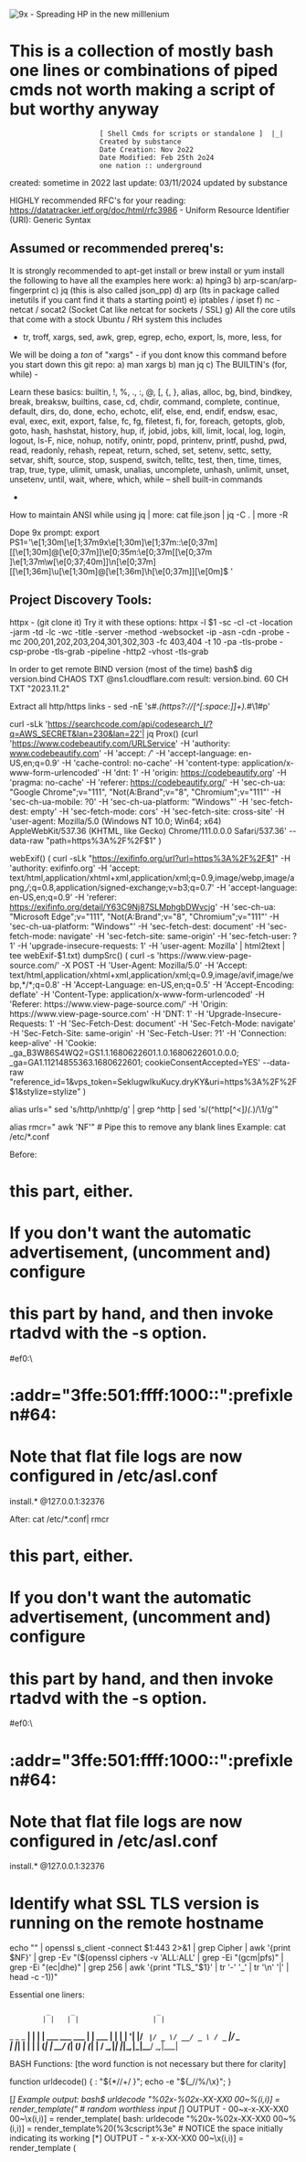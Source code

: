 ![9x - Spreading HP in the new milllenium](X)


# This is a collection of mostly bash one lines or combinations of piped cmds not worth making a script of but worthy anyway
                                                                         
                          [ Shell Cmds for scripts or standalone ]  |_|            
                          Created by substance
                          Date Creation: Nov 2o22
                          Date Modified: Feb 25th 2o24
                          one nation :: underground
                                                                                                                                
created: sometime in 2022
last update: 03/11/2024
updated by substance

HIGHLY recommended RFC's for your reading:
https://datatracker.ietf.org/doc/html/rfc3986 -  Uniform Resource Identifier (URI): Generic Syntax

Assumed or recommended prereq's:
--------------------------------
It is strongly recommended to apt-get install or brew install or yum install the following to have all the examples here work:
a) hping3
b) arp-scan/arp-fingerprint
c) jq (this is also called json_pp)
d) arp (Its in package called inetutils if you cant find it  thats a starting point)
e) iptables / ipset
f) nc - netcat  / socat2 (Socket Cat like netcat for sockets / SSL)
g) All the core utils that come with a stock Ubuntu / RH system this includes
  -  tr, troff, xargs, sed, awk, grep, egrep, echo, export, ls, more, less, for

We will be doing a *ton* of "xargs" - if you dont know this command before you start down this git repo:
a)  man xargs
b)  man jq
c)  The BUILTIN's (for, while) - 

Learn these basics:
     builtin, !, %, ., :, @, [, {, }, alias, alloc, bg, bind, bindkey, break, breaksw, builtins, case, cd, chdir, command,
     complete, continue, default, dirs, do, done, echo, echotc, elif, else, end, endif, endsw, esac, eval, exec, exit,
     export, false, fc, fg, filetest, fi, for, foreach, getopts, glob, goto, hash, hashstat, history, hup, if, jobid, jobs,
     kill, limit, local, log, login, logout, ls-F, nice, nohup, notify, onintr, popd, printenv, printf, pushd, pwd, read, 
     readonly, rehash, repeat, return, sched, set, setenv, settc, setty, setvar, shift, source, stop, suspend, switch, 
     telltc, test, then, time, times, trap, true, type, ulimit, umask, unalias, uncomplete, unhash, unlimit, unset, 
     unsetenv, until, wait, where, which, while – shell built-in commands

-

How to maintain ANSI while using jq | more:
cat file.json | jq -C . | more -R


Dope 9x prompt:
export PS1='\e[1;30m[\e[1;37m9x\e[1;30m]\e[1;37m::\e[0;37m\][\[\e[1;30m\]\@\[\e[0;37m\]]\e[0;35m:\e[0;37m[\[\e[0;37m\
]\e[1;37m\w\[\e[0;37;40m\]]\n\[\e[0;37m\][\[\e[1;36m\]\u\[\e[1;30m\]@\[\e[1;36m\]\h\[\e[0;37m\]]\[\e[0m\]\$ '

Project Discovery Tools:
-----------------------
httpx - (git clone it)
Try it with these options:
httpx -l $1 -sc -cl -ct -location -jarm -td -lc -wc -title -server  -method -websocket -ip  -asn -cdn -probe -mc 200,201,202,203,204,301,302,303 -fc 403,404 -t 10 -pa -tls-probe -csp-probe -tls-grab -pipeline -http2 -vhost -tls-grab


In order to get remote BIND version (most of the time)
bash$ dig version.bind CHAOS TXT @ns1.cloudflare.com
result: version.bind.		60	CH	TXT	"2023.11.2"



Extract all http/https links - sed -nE 's#.*(https?://[^[:space:]]+).*#\1#p' 

curl -sLk 'https://searchcode.com/api/codesearch_I/?q=AWS_SECRET&lan=230&lan=22'| jq
Prox() (curl 'https://www.codebeautify.com/URLService'   -H 'authority: www.codebeautify.com'   -H 'accept: */*'   -H 'accept-language: en-US,en;q=0.9'   -H 'cache-control: no-cache'   -H 'content-type: application/x-www-form-urlencoded'   -H 'dnt: 1'   -H 'origin: https://codebeautify.org'   -H 'pragma: no-cache'   -H 'referer: https://codebeautify.org/'   -H 'sec-ch-ua: "Google Chrome";v="111", "Not(A:Brand";v="8", "Chromium";v="111"'   -H 'sec-ch-ua-mobile: ?0'   -H 'sec-ch-ua-platform: "Windows"'   -H 'sec-fetch-dest: empty'   -H 'sec-fetch-mode: cors'   -H 'sec-fetch-site: cross-site'   -H 'user-agent: Mozilla/5.0 (Windows NT 10.0; Win64; x64) AppleWebKit/537.36 (KHTML, like Gecko) Chrome/111.0.0.0 Safari/537.36'   --data-raw "path=https%3A%2F%2F$1" )

webExif() ( curl -sLk "https://exifinfo.org/url?url=https%3A%2F%2F$1"   -H 'authority: exifinfo.org'   -H 'accept: text/html,application/xhtml+xml,application/xml;q=0.9,image/webp,image/apng,*/*;q=0.8,application/signed-exchange;v=b3;q=0.7'   -H 'accept-language: en-US,en;q=0.9'   -H 'referer: https://exifinfo.org/detail/Y63C9Nj87SLMphgbDWvcjg'   -H 'sec-ch-ua: "Microsoft Edge";v="111", "Not(A:Brand";v="8", "Chromium";v="111"'   -H 'sec-ch-ua-platform: "Windows"'   -H 'sec-fetch-dest: document'   -H 'sec-fetch-mode: navigate'   -H 'sec-fetch-site: same-origin'   -H 'sec-fetch-user: ?1'   -H 'upgrade-insecure-requests: 1'   -H 'user-agent: Mozilla' | html2text | tee webExif-$1.txt)
dumpSrc() ( curl -s 'https://www.view-page-source.com/' -X POST -H 'User-Agent: Mozilla/5.0' -H 'Accept: text/html,application/xhtml+xml,application/xml;q=0.9,image/avif,image/webp,*/*;q=0.8' -H 'Accept-Language: en-US,en;q=0.5' -H 'Accept-Encoding: deflate' -H 'Content-Type: application/x-www-form-urlencoded' -H 'Referer: https://www.view-page-source.com/' -H 'Origin: https://www.view-page-source.com' -H 'DNT: 1' -H 'Upgrade-Insecure-Requests: 1' -H 'Sec-Fetch-Dest: document' -H 'Sec-Fetch-Mode: navigate' -H 'Sec-Fetch-Site: same-origin' -H 'Sec-Fetch-User: ?1' -H 'Connection: keep-alive' -H 'Cookie: _ga_B3W86S4WQ2=GS1.1.1680622601.1.0.1680622601.0.0.0; _ga=GA1.11214855363.1680622601; cookieConsentAccepted=YES' --data-raw "reference_id=1&vps_token=SeklugwIkuKucy.dryKY&uri=https%3A%2F%2F$1&stylize=stylize" )

alias urls=" sed 's/http/\nhttp/g' | grep ^http | sed 's/\(^http[^<]*\)\(.*\)/\1/g'"


alias rmcr=" awk 'NF'" # Pipe this to remove any blank lines
Example:
cat /etc/*.conf

Before:
#   this part, either.
#   If you don't want the automatic advertisement, (uncomment and) configure
#   this part by hand, and then invoke rtadvd with the -s option.
 
#ef0:\
#	:addr="3ffe:501:ffff:1000::":prefixlen#64:
# Note that flat file logs are now configured in /etc/asl.conf

install.*						@127.0.0.1:32376

After: cat /etc/*.conf| rmcr 
#   this part, either.
#   If you don't want the automatic advertisement, (uncomment and) configure
#   this part by hand, and then invoke rtadvd with the -s option.
#ef0:\
#	:addr="3ffe:501:ffff:1000::":prefixlen#64:
# Note that flat file logs are now configured in /etc/asl.conf
install.*						@127.0.0.1:32376




# Identify what SSL TLS version is running on the remote hostname
echo "" | openssl s_client -connect $1:443 2>&1 | grep Cipher | awk '{print $NF}' | grep -Ev "($(openssl ciphers -v 'ALL:ALL' | grep -Ei "(gcm|pfs)" | grep -Ei "(ec|dhe)" | grep 256 | awk '{print "TLS_"$1}' | tr '-' '_' | tr '\n' '|' | head -c -1))"
 

Essential one liners:

             _     _                    _      
            | |   | |                  | |     
  _   _ _ __| | __| | ___  ___ ___   __| | ___ 
 | | | | '__| |/ _` |/ _ \/ __/ _ \ / _` |/ _ \
 | |_| | |  | | (_| |  __/ (_| (_) | (_| |  __/
  \__,_|_|  |_|\__,_|\___|\___\___/ \__,_|\___|
                                          
BASH Functions: [the word function is not necessary but there for clarity]

function urldecode() { : "${*//+/ }"; echo -e "${_//%/\\x}"; }

[*] Example output:
bash$ urldecode  "%02x-%02x-XX-XX0 00~%(i,i)] = render_template("  # random worthless input
[*] OUTPUT - 00~x-x-XX-XX0 00~\x(i,i)] = render_template(
bash: urldecode  "%20x-%02x-XX-XX0 00~%(i,i)] = render_template%20(%3cscript%3e" # NOTICE the space initially indicating its working
[*] OUTPUT - " x-x-XX-XX0 00~\x(i,i)] = render_template (<script>"

[*] Explained: 
The substitution ${*//+/ } replaces all + characters with spaces in the input string, as + is often used to encode spaces in URLs. 
This substitution is stored in the default variable _.
The echo -e "${_//%/\\x}" part then processes percent-encoded characters. It replaces each % with \x, which echo -e interprets as 
introducing a hexadecimal byte. The result is the original, URL-decoded string printed to stdout.

        -------______________________________________~~~~~~~~~~~~~~~~~ [ URL-CODING ] -------______________________________________~~~~~~~~~~~~~~~~~


             _                          _      
            | |                        | |     
  _   _ _ __| | ___ _ __   ___ ___   __| | ___ 
 | | | | '__| |/ _ \ '_ \ / __/ _ \ / _` |/ _ \
 | |_| | |  | |  __/ | | | (_| (_) | (_| |  __/
  \__,_|_|  |_|\___|_| |_|\___\___/ \__,_|\___|
    BASH Functions: [the word function is not necessary but there for clarity]

Bash One-Liner to urlencode just the special chars:
--------------------------------
urlencode() { local string="${1}";  local strlen=${#string}; local encoded="";  local pos c o; for (( pos=0 ; pos<strlen ; pos++ ));   do c=${string:$pos:1}; case "$c" in [-_.~a-zA-Z0-9] )   o="${c}" ;; * )    printf -v o '%%%02x' "'$c";    esac; encoded+="${o}";     done;      echo "${encoded}"| sed 's/\./%2e/g';      }

bash$ urlencode https://www.tranceattic.com
[*] OUTPUT [*] https%3a%2f%2fwww%2etranceattic%2ecom

        ___
       __H__
 ___ ___[)]_____ ___ ___  {1.7.9.3#dev}
|_ -| . [(]     | .'| . |
|___|_  [(]_|_|_|__,|  _|
      |_|V...       |_|   https://sqlmap.org
[*] Recommended options:

sqlmap --url "https://tiatrue.com/admin.php?target=recover_password&valid=0" --dbms=mysql --random-agent --level 3 -a
Note: The goal is to find a dynamic parameter or multiple and run sqlmap on that.  As seen above.


One thing you best keep in mind: chmods for .ssh
SSH Permissions
File	Permission (octal)	Permission (string)
   .ssh	700	drwx------
   id_rsa (private key)	400	r-------
   id_rsa_pub (public key)	644	rw-r-r-




